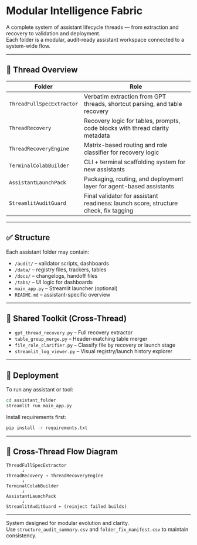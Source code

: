 
# Modular Intelligence Fabric

A complete system of assistant lifecycle threads — from extraction and recovery to validation and deployment.  
Each folder is a modular, audit-ready assistant workspace connected to a system-wide flow.

---

## 🧠 Thread Overview

| Folder                   | Role |
|--------------------------|------|
| `ThreadFullSpecExtractor` | Verbatim extraction from GPT threads, shortcut parsing, and table recovery |
| `ThreadRecovery`          | Recovery logic for tables, prompts, code blocks with thread clarity metadata |
| `ThreadRecoveryEngine`    | Matrix-based routing and role classifier for recovery logic |
| `TerminalColabBuilder`    | CLI + terminal scaffolding system for new assistants |
| `AssistantLaunchPack`     | Packaging, routing, and deployment layer for agent-based assistants |
| `StreamlitAuditGuard`     | Final validator for assistant readiness: launch score, structure check, fix tagging |

---

## ✅ Structure

Each assistant folder may contain:
- `/audit/` – validator scripts, dashboards
- `/data/` – registry files, trackers, tables
- `/docs/` – changelogs, handoff files
- `/tabs/` – UI logic for dashboards
- `main_app.py` – Streamlit launcher (optional)
- `README.md` – assistant-specific overview

---

## 🧰 Shared Toolkit (Cross-Thread)

- `gpt_thread_recovery.py` – Full recovery extractor
- `table_group_merge.py` – Header-matching table merger
- `file_role_clarifier.py` – Classify file by recovery or launch stage
- `streamlit_log_viewer.py` – Visual registry/launch history explorer

---

## 🚀 Deployment

To run any assistant or tool:
```bash
cd assistant_folder
streamlit run main_app.py
```

Install requirements first:
```bash
pip install -r requirements.txt
```

---

## 🔁 Cross-Thread Flow Diagram

```text
ThreadFullSpecExtractor
      ↓
ThreadRecovery → ThreadRecoveryEngine
      ↓
TerminalColabBuilder
      ↓
AssistantLaunchPack
      ↓
StreamlitAuditGuard ← (reinject failed builds)
```

---

System designed for modular evolution and clarity.  
Use `structure_audit_summary.csv` and `folder_fix_manifest.csv` to maintain consistency.

